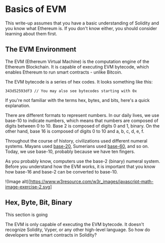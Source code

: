 # Basics of EVM

This write-up assumes that you have a basic understanding of Solidity and you know what Ethereum is. If you don't know either, you should consider learning about them first.

## The EVM Environment

The EVM (Ethereum Virtual Machine) is the computation engine of the Ethereum Blockchain. It is capable of executing EVM bytecode, which enables Ethereum to run smart contracts - unlike Bitcoin.

The EVM bytecode is a series of hex codes. It looks something like this:

```bytecode
343d52593df3 // You may also see bytecodes starting with 0x
```

If you're not familiar with the terms hex, bytes, and bits, here's a quick explanation.

There are different formats to represent numbers. In our daily lives, we use base-10 to indicate numbers, which means that numbers are composed of digits between 0 to 10. Base 2 is composed of digits 0 and 1, binary. On the other hand, base 16 is composed of digits 0 to 10 and a, b, c, d, e, f.

Throughout the course of history, civilizations used different numeral systems. Mayans used [base-20](https://en.wikipedia.org/wiki/Maya_numerals), Sumerians used [base-60](https://en.wikipedia.org/wiki/Sexagesimal), and so on. Today, we use base-10, probably because we have ten fingers.

As you probably know, computers use the base-2 (binary) numeral system. Before you understand how the EVM works, it is important that you know how base-16 and base-2 can be converted to base-10.

!(Image alt)[https://www.w3resource.com/w3r_images/javascript-math-image-exercise-2.svg]


## Hex, Byte, Bit, Binary

This section is going

The EVM is only capable of executing the EVM bytecode. It doesn't recognize Solidity, Vyper, or any other high-level language. So how do developers write smart contracts in Solidity?
